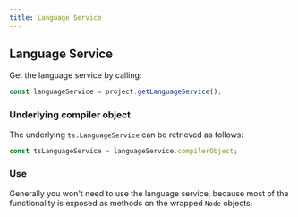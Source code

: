 ```yaml
---
title: Language Service
---
```


## Language Service

Get the language service by calling:

```ts
const languageService = project.getLanguageService();
```

### Underlying compiler object

The underlying `ts.LanguageService` can be retrieved as follows:

```ts
const tsLanguageService = languageService.compilerObject;
```

### Use

Generally you won't need to use the language service, because most of the functionality is exposed as methods on the wrapped `Node` objects.
